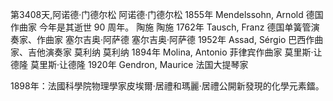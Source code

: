 第3408天,阿诺德·门德尔松
阿诺德·门德尔松 1855年
Mendelssohn, Arnold 德国作曲家
今年是其逝世 90 周年。
陶施
陶施 1762年
Tausch, Franz 德国单簧管演奏家、作曲家
塞尔吉奥·阿萨德
塞尔吉奥·阿萨德 1952年
Assad, Sérgio 巴西作曲家、吉他演奏家
莫利纳
莫利纳 1894年
Molina, Antonio 菲律宾作曲家 
莫里斯·让德隆
莫里斯·让德隆 1920年
Gendron, Maurice 法国大提琴家

1898年：法國科學院物理學家皮埃爾·居禮和瑪麗·居禮公開新發現的化學元素鐳。